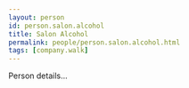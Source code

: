 ```yaml
---
layout: person
id: person.salon.alcohol
title: Salon Alcohol
permalink: people/person.salon.alcohol.html
tags: [company.walk]
---
```


Person details...